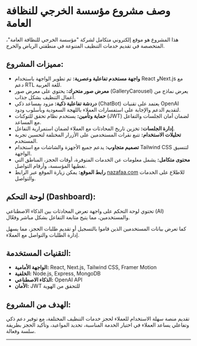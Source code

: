 # وصف مشروع مؤسسة الخرجي للنظافة العامة

هذا المشروع هو موقع إلكتروني متكامل لشركة "مؤسسة الخرجي للنظافة العامة"، المتخصصة في تقديم خدمات التنظيف المتنوعة في منطقتي الرياض والخرج.

## مميزات المشروع:

- **واجهة مستخدم تفاعلية وعصرية:** تم تطوير الواجهة باستخدام React وNext.js مع دعم RTL للغة العربية.
- **معرض صور متحرك:** يحتوي على معرض صور (GalleryCarousel) يعرض نماذج من أعمال التنظيف بشكل جذاب.
- **دردشة تفاعلية ذكية:** مزود بمساعد ذكي (ChatBot) يعتمد على تقنيات OpenAI لتقديم الدعم والإجابة على استفسارات العملاء باللهجة السعودية وبأسلوب ودود.
- **حماية وتأمين:** يستخدم نظام تحقق للتوكنات (JWT) لضمان أمان الجلسات والتفاعل مع المساعد.
- **إدارة الجلسات:** تخزين تاريخ المحادثات مع العملاء لضمان استمرارية التفاعل.
- **تحليلات الاستخدام:** تتبع نقرات المستخدمين على الأزرار المختلفة لتحسين تجربة المستخدم.
- **تصميم متجاوب:** يدعم جميع الأجهزة والشاشات مع استخدام Tailwind CSS لتنسيق الواجهة.
- **محتوى متكامل:** يشمل معلومات عن الخدمات المتوفرة، أوقات الحجز، المناطق التي تغطيها المؤسسة، وأرقام التواصل.
- **رابط الموقع:** يمكن زيارة الموقع عبر الرابط [nazafaa.com](https://nazafaa.com) للاطلاع على الخدمات والتواصل.

## لوحة التحكم (Dashboard):

تحتوي لوحة التحكم على واجهة تعرض المحادثات بين الذكاء الاصطناعي (AI) والمستخدمين، مما يتيح متابعة التفاعل بشكل مباشر وفعّال.

كما تعرض بيانات المستخدمين الذين قاموا بالتسجيل أو تقديم طلبات الحجز، مما يسهل إدارة الطلبات والتواصل مع العملاء.

## التقنيات المستخدمة:

- **الواجهة الأمامية:** React, Next.js, Tailwind CSS, Framer Motion
- **الخلفية:** Node.js, Express, MongoDB
- **الذكاء الاصطناعي:** OpenAI API
- **الأمان:** JWT للتحقق من الهوية

## الهدف من المشروع:

تقديم منصة سهلة الاستخدام للعملاء لحجز خدمات التنظيف المختلفة، مع توفير دعم ذكي وتفاعلي يساعد العملاء في اختيار الخدمة المناسبة، تحديد المواعيد، وتأكيد الحجز بطريقة سلسة وفعالة.

---
        
